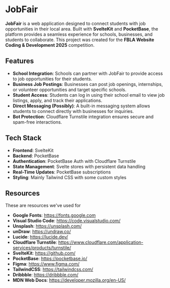 # JobFair

**JobFair** is a web application designed to connect students with job opportunities in their local area. Built with **SvelteKit** and **PocketBase**, the platform provides a seamless experience for schools, businesses, and students to collaborate. This project was created for the **FBLA Website Coding & Development 2025** competition.

## Features

- **School Integration**: Schools can partner with JobFair to provide access to job opportunities for their students.
- **Business Job Postings**: Businesses can post job openings, internships, or volunteer opportunities and target specific schools.
- **Student Access**: Students can log in using their school email to view job listings, apply, and track their applications.
- **Direct Messaging (Possibly)**: A built-in messaging system allows students to connect directly with businesses for inquiries.
- **Bot Protection**: Cloudflare Turnstile integration ensures secure and spam-free interactions.

## Tech Stack

- **Frontend**: SvelteKit
- **Backend**: PocketBase
- **Authentication**: PocketBase Auth with Cloudflare Turnstile
- **State Management**: Svelte stores with persistent data handling
- **Real-Time Updates**: PocketBase subscriptions
- **Styling**: Mainly Tailwind CSS with some custom styles

## Resources
These are resources we've used for
- **Google Fonts**: https://fonts.google.com
- **Visual Studio Code**: https://code.visualstudio.com/
- **Unsplash**: https://unsplash.com/
- **unDraw**: https://undraw.co/
- **Lucide**: https://lucide.dev/
- **Cloudflare Turnstile**: https://www.cloudflare.com/application-services/products/turnstile/
- **SvelteKit**: https://github.com/
- **PocketBase**: https://pocketbase.io/
- **Figma**: https://www.figma.com/
- **TailwindCSS**: https://tailwindcss.com/
- **Dribbble**: https://dribbble.com/
- **MDN Web Docs**: https://developer.mozilla.org/en-US/